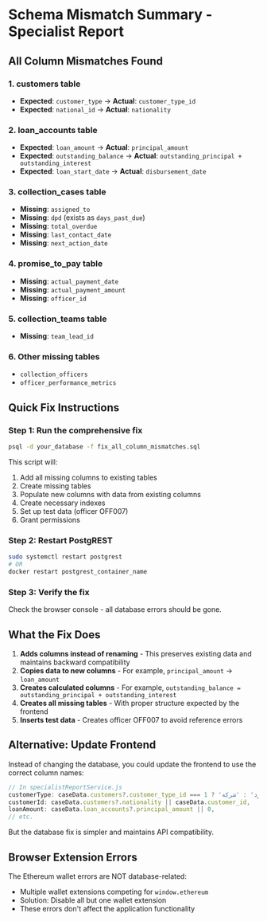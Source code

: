 # Schema Mismatch Summary - Specialist Report

## All Column Mismatches Found

### 1. **customers** table
- **Expected**: `customer_type` → **Actual**: `customer_type_id`
- **Expected**: `national_id` → **Actual**: `nationality`

### 2. **loan_accounts** table
- **Expected**: `loan_amount` → **Actual**: `principal_amount`
- **Expected**: `outstanding_balance` → **Actual**: `outstanding_principal + outstanding_interest`
- **Expected**: `loan_start_date` → **Actual**: `disbursement_date`

### 3. **collection_cases** table
- **Missing**: `assigned_to`
- **Missing**: `dpd` (exists as `days_past_due`)
- **Missing**: `total_overdue`
- **Missing**: `last_contact_date`
- **Missing**: `next_action_date`

### 4. **promise_to_pay** table
- **Missing**: `actual_payment_date`
- **Missing**: `actual_payment_amount`
- **Missing**: `officer_id`

### 5. **collection_teams** table
- **Missing**: `team_lead_id`

### 6. **Other missing tables**
- `collection_officers`
- `officer_performance_metrics`

## Quick Fix Instructions

### Step 1: Run the comprehensive fix
```bash
psql -d your_database -f fix_all_column_mismatches.sql
```

This script will:
1. Add all missing columns to existing tables
2. Create missing tables
3. Populate new columns with data from existing columns
4. Create necessary indexes
5. Set up test data (officer OFF007)
6. Grant permissions

### Step 2: Restart PostgREST
```bash
sudo systemctl restart postgrest
# OR
docker restart postgrest_container_name
```

### Step 3: Verify the fix
Check the browser console - all database errors should be gone.

## What the Fix Does

1. **Adds columns instead of renaming** - This preserves existing data and maintains backward compatibility
2. **Copies data to new columns** - For example, `principal_amount` → `loan_amount`
3. **Creates calculated columns** - For example, `outstanding_balance = outstanding_principal + outstanding_interest`
4. **Creates all missing tables** - With proper structure expected by the frontend
5. **Inserts test data** - Creates officer OFF007 to avoid reference errors

## Alternative: Update Frontend

Instead of changing the database, you could update the frontend to use the correct column names:

```javascript
// In specialistReportService.js
customerType: caseData.customers?.customer_type_id === 1 ? 'فرد' : 'شركة',
customerId: caseData.customers?.nationality || caseData.customer_id,
loanAmount: caseData.loan_accounts?.principal_amount || 0,
// etc.
```

But the database fix is simpler and maintains API compatibility.

## Browser Extension Errors

The Ethereum wallet errors are NOT database-related:
- Multiple wallet extensions competing for `window.ethereum`
- Solution: Disable all but one wallet extension
- These errors don't affect the application functionality